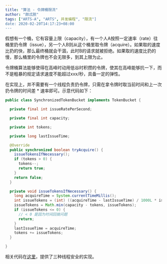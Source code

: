 ```yaml
---
title: "算法 - 令牌桶限流"
author: "颇忒脱"
tags: ["ARTS-A", "ARTS", 并发编程", "限流"]
date: 2020-02-20T14:17:23+08:00
---
```


<!--more-->

假想有一个桶，它有容量上限（capacity），有一个人A按照一定速率（rate）往桶里扔令牌（issue），另一个人B则从这个桶里取令牌（acquire）。如果取的速度比扔的快，那么最终桶就会干涸，此时B的请求就被拒绝。如果取的速度比扔的慢，那么桶里的令牌也不会无限多，到其上限为止。

令牌桶算法能够使得在高峰时动用低谷时积攒的令牌，使其在高峰能够抗一下，而不是粗暴的规定请求速度不能超过xxx/秒，具备一定的弹性。

在实现上，并不需要有一个线程负责扔令牌，只需在拿令牌时取当前时间和上一次扔令牌的时间差 * 速率即可。示意代码如下：

```java
public class SynchronizedTokenBucket implements TokenBucket {

  private final int issueRatePerSecond;

  private final int capacity;

  private int tokens;

  private long lastIssueTime;

  @Override
  public synchronized boolean tryAcquire() {
    issueTokensIfNecessary();
    if (tokens > 0) {
      tokens--;
      return true;
    }
    return false;
  }

  private void issueTokensIfNecessary() {
    long acquireTime = System.currentTimeMillis();
    int issueTokens = (int) ((acquireTime - lastIssueTime) / 1000L * issueRatePerSecond);
    issueTokens = Math.min(capacity - tokens, issueTokens);
    if (issueTokens <= 0) {
      // < 0 是因为时间回拨问题
      return;
    }
    lastIssueTime = acquireTime;
    tokens += issueTokens;
  }

}
```

相关代码在[这里][1]，提供了三种线程安全的实现。



[1]: https://github.com/chanjarster/code-snippets/tree/master/token-bucket